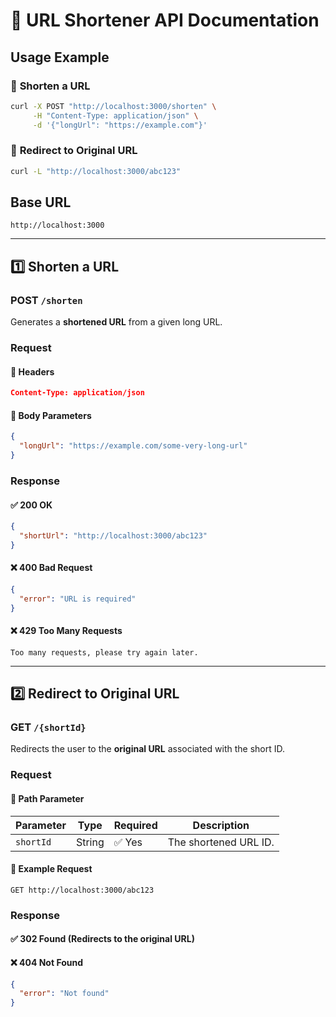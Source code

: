 # **📜 URL Shortener API Documentation**

## **Usage Example**

### 🔹 **Shorten a URL**

```sh
curl -X POST "http://localhost:3000/shorten" \
     -H "Content-Type: application/json" \
     -d '{"longUrl": "https://example.com"}'
```

### 🔹 **Redirect to Original URL**

```sh
curl -L "http://localhost:3000/abc123"
```

## **Base URL**

```
http://localhost:3000
```

---

## **1️⃣ Shorten a URL**

### **POST `/shorten`**

Generates a **shortened URL** from a given long URL.

### **Request**

#### 🔹 **Headers**

```json
Content-Type: application/json
```

#### 🔹 **Body Parameters**

```json
{
  "longUrl": "https://example.com/some-very-long-url"
}
```

### **Response**

#### ✅ **200 OK**

```json
{
  "shortUrl": "http://localhost:3000/abc123"
}
```

#### ❌ **400 Bad Request**

```json
{
  "error": "URL is required"
}
```

#### ❌ **429 Too Many Requests**

```
Too many requests, please try again later.
```

---

## **2️⃣ Redirect to Original URL**

### **GET `/{shortId}`**

Redirects the user to the **original URL** associated with the short ID.

### **Request**

#### 🔹 **Path Parameter**

| Parameter | Type   | Required | Description           |
| --------- | ------ | -------- | --------------------- |
| `shortId` | String | ✅ Yes    | The shortened URL ID. |

#### 🔹 **Example Request**

```
GET http://localhost:3000/abc123
```

### **Response**

#### ✅ **302 Found** (Redirects to the original URL)

#### ❌ **404 Not Found**

```json
{
  "error": "Not found"
}
```
